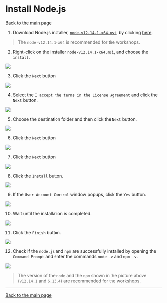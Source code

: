 # Install Node.js

[Back to the main page](https://github.com/drsanti/shared)

1. Download Node.js installer, [`node-v12.14.1-x64.msi`](https://nodejs.org/dist/v12.15.0/node-v12.15.0-x64.msi), by clicking [here](https://nodejs.org/dist/v12.15.0/node-v12.15.0-x64.msi).

>The `node-v12.14.1-x64` is recommended for the workshops.

2. Right-click on the installer `node-v12.14.1-x64.msi`, and choose the `install`.

![](images/02_install.png)

3. Click the `Next` button.

![](images/03_welcome.png)

4. Select the `I accept the terms in the License Agreement` and click the `Next` button.

![](images/04_accept.png)

5. Choose the destination folder and then click the `Next` button.

![](images/05_dir.png)

6. Click the `Next` button.

![](images/06_custom.png)

7. Click the `Next` button.

![](images/07_tools.png)

8. Click the `Install` button.

![](images/08_ready.png)

9. If the `User Account Control` window popups, click the `Yes` button.

![](images/09_uac.png)

10. Wait until the installation is completed.

![](images/10_installing.png)

11. Click the `Finish` button.

![](images/11_finish.png)

12. Check if the `node.js` and `npm` are successfully installed by opening the `Command Prompt` and enter the commands `node -v` and `npm -v`.

![](images/12_check.png)

>The version of the `node` and the `npm` shown in the picture above (`v12.14.1` and `6.13.4`) are recommended for the workshops.

---

[Back to the main page](https://github.com/drsanti/shared)
